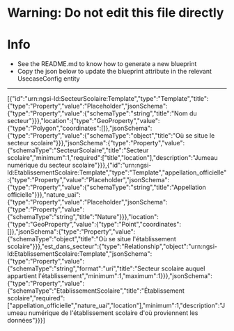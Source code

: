 
# Warning: **Do not edit this file directly**

# Info
- See the README.md to know how to generate a new blueprint
- Copy the json below to update the blueprint attribute in the relevant UsecaseConfig entity
---

[{"id":"urn:ngsi-ld:SecteurScolaire:Template","type":"Template","title":{"type":"Property","value":"Placeholder","jsonSchema":{"type":"Property","value":{"schemaType":"string","title":"Nom du secteur"}}},"location":{"type":"GeoProperty","value":{"type":"Polygon","coordinates":[]},"jsonSchema":{"type":"Property","value":{"schemaType":"object","title":"Où se situe le secteur scolaire"}}},"jsonSchema":{"type":"Property","value":{"schemaType":"SecteurScolaire","title":"Secteur scolaire","minimum":1,"required":["title","location"],"description":"Jumeau numérique du secteur scolaire"}}},{"id":"urn:ngsi-ld:EtablissementScolaire:Template","type":"Template","appellation_officielle":{"type":"Property","value":"Placeholder","jsonSchema":{"type":"Property","value":{"schemaType":"string","title":"Appellation officielle"}}},"nature_uai":{"type":"Property","value":"Placeholder","jsonSchema":{"type":"Property","value":{"schemaType":"string","title":"Nature"}}},"location":{"type":"GeoProperty","value":{"type":"Point","coordinates":[]},"jsonSchema":{"type":"Property","value":{"schemaType":"object","title":"Où se situe l'établissement scolaire"}}},"est_dans_secteur":{"type":"Relationship","object":"urn:ngsi-ld:EtablissementScolaire:Template","jsonSchema":{"type":"Property","value":{"schemaType":"string","format":"uri","title":"Secteur scolaire auquel appartient l'établissement","minimum":1,"maximum":1}}},"jsonSchema":{"type":"Property","value":{"schemaType":"EtablissementScolaire","title":"Établissement scolaire","required":["appellation_officielle","nature_uai","location"],"minimum":1,"description":"Jumeau numérique de l'établissement scolaire d'où proviennent les données"}}}]
